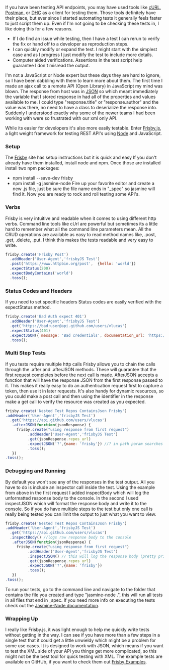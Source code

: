 If you have been testing API endpoints, you may have used tools like [cURL](http://curl.haxx.se/), [Postman](https://www.getpostman.com/), or [DHC](https://dhc.restlet.com/) as a client for testing them. Those tools definitely have their place, but ever since I started automating tests it generally feels faster to just script them up. Even if I'm not going to be checking these tests in, I like doing this for a few reasons. 

* If I do find an issue while testing, then I have a test I can rerun to verify the fix or hand off to a developer as reproduction steps.
* I can quickly modify or expand the test. I might start with the simplest case and as I progress I just modify the test to include more details.
* Computer aided verifications. Assertions in the test script help guarantee I don't misread the output.

I'm not a JavaScript or Node expert but these days they are hard to ignore, so I have been dabbling with them to learn more about them. The first time I made an ajax call to a remote API (Open Library) in JavaScript my mind was blown. The response from host was in [JSON](https://en.wikipedia.org/wiki/JSON) so which meant immediately the variable that I stored response in had all of the properties and values available to me. I could type "response.title" or "response.author" and the value was there, no need to have a class to deserialize the response into. Suddenly I understood exactly why some of the newer teams I had been working with were so frustrated with our xml only API. 

While its easier for developers it's also more easily testable. Enter [Frisby.js](http://www.frisbyjs.com), a light weight framework for testing REST API's using [Node](https://nodejs.org/en/) and JavaScript. 

### Setup
The [Frisby](http://www.frisbyjs.com) site has setup instructions but it is quick and easy If you don't already have them installed, install node and npm.
Once those are installed install two npm packages:
* npm install --save-dev frisby 
* npm install -g jasmine-node
Fire up your favorite editor and create a new .js file, just be sure the file name ends in "_spec" so jasmine will find it.
Now you are ready to rock and roll testing some API's. 

### Verbs
Frisby is very intuitive and readable when it comes to using different http verbs. Command line tools like cUrl are powerful but sometimes its a little hard to remember what all the command line parameters mean. All the CRUD operations are available as easy to read method names like, .post, .get, .delete, .put. I think this makes the tests readable and very easy to write. 

```js
frisby.create('Frisby Post')
  .addHeader('User-Agent','frisbyJS Test')
  .post('https://www.httpbin.org/post',  {hello: 'world'})
  .expectStatus(200)
  .expectBodyContains('world')
  .toss();
```

### Status Codes and Headers
If you need to set specific headers Status codes are easily verified with the expectStatus method.  
```js
frisby.create('Bad Auth expect 401')
  .addHeader('User-Agent','frisbyJS Test')
  .get('https://bad:user@api.github.com/users/vlucas')
  .expectStatus(401)
  .expectJSON({ message: 'Bad credentials', documentation_url: 'https://developer.github.com/v3' })
  .toss();
```

### Multi Step Tests
If you tests require multiple http calls Frisby allows you to chain the calls through the .after and .afterJSON methods. These will guarantee that the first request completes before the next call is made. AfterJSON accepts a function that will have the response JSON from the first response passed to it. This makes it really easy to do an authentication request first to capture a token, then use it in later requests. It's also handy for dynamic resources, so you could make a post call and then using the identifier in the response make a get call to verify the resource was created as you expected.  
```js
frisby.create('Nested Test Repos ContainsJson Frisby')
.addHeader('User-Agent','frisbyJS Test')
  .get('https://api.github.com/users/vlucas')
   .afterJSON(function(jsonResponse) {
     frisby.create("using response from first request")
          .addHeader('User-Agent','frisbyJS Test')
          .get(jsonResponse.repos_url)
          .expectJSON('?',{name: 'frisby'}) //? in path param searches with an array
          .toss();
   })
.toss();
```
### Debugging and Running
By default you won't see any of the responses in the test output. All you have to do is include an inspector call inside the test. Using the example from above in the first request I added inspectBody which will log the unformatted response body to the console. In the second I used inspectJSON which will format the response body and write it to the console. So if you do have multiple steps to the test but only one call is really being tested you can limit the output to just what you want to view. 
```js
frisby.create('Nested Test Repos ContainsJson Frisby')
.addHeader('User-Agent','frisbyJS Test')
  .get('https://api.github.com/users/vlucas')
  .inspectBody() //logs raw response body to the console
   .afterJSON(function(jsonResponse) {
     frisby.create("using response from first request")
          .addHeader('User-Agent','frisbyJS Test')
          .inspectJSON() // this will log the response body (pretty printed) to the console
          .get(jsonResponse.repos_url)
          .expectJSON('?',{name: 'frisby'}) 
          .toss();
   })
.toss();
```
To run your tests, go to the command line and navigate to the folder that contains the file you created and type "jasmine-node .", this will run all tests in all files that end in _spec. If you need more info on executing the tests check out the [Jasmine-Node documentation](https://www.npmjs.com/package/jasmine-node). 

### Wrapping Up
I really like Frisby.js, it was light enough to help me quickly write tests without getting in the way. I can see if you have more than a few steps in a single test that it could get a little unwieldy which might be a problem for some use cases. It is designed to work with JSON, which means if you want to test the XML side of your API you things get more complicated, so this might not be the best tool for quick testing with XML. The example tests are available on GitHUb, if you want to check them out [Frisby Examples](https://github.com/brendanconnolly/FrisbyExamples).
